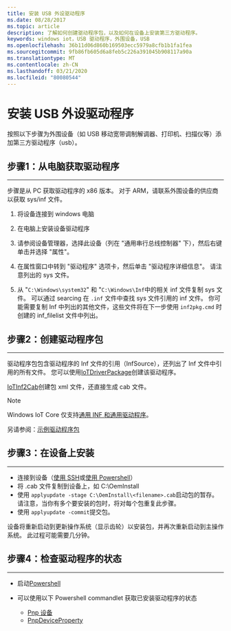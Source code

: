 ```yaml
---
title: 安装 USB 外设驱动程序
ms.date: 08/28/2017
ms.topic: article
description: 了解如何创建驱动程序包，以及如何在设备上安装第三方驱动程序。
keywords: windows iot，USB 驱动程序，外围设备，USB
ms.openlocfilehash: 36b11d06d860b169503ecc5979a8cfb1b1fa1fea
ms.sourcegitcommit: 9fb86fb605d6a8feb5c226a391045b908117a90a
ms.translationtype: MT
ms.contentlocale: zh-CN
ms.lasthandoff: 03/21/2020
ms.locfileid: "80080544"
---
```

# <a name="install-usb-peripheral-drivers"></a>安装 USB 外设驱动程序
按照以下步骤为外围设备（如 USB 移动宽带调制解调器、打印机、扫描仪等）添加第三方驱动程序（usb）。 

## <a name="step-1-get-drivers-from-pc"></a>步骤1：从电脑获取驱动程序
___
步骤是从 PC 获取驱动程序的 x86 版本。 对于 ARM，请联系外围设备的供应商以获取 sys/inf 文件。


1. 将设备连接到 windows 电脑

2. 在电脑上安装设备驱动程序

3. 请参阅设备管理器，选择此设备（列在 "通用串行总线控制器" 下），然后右键单击并选择 "属性"。

4. 在属性窗口中转到 "驱动程序" 选项卡，然后单击 "驱动程序详细信息"。 请注意列出的 sys 文件。

5. 从 "`C:\Windows\system32`" 和 "`C:\Windows\Inf`中的相关 inf 文件复制 sys 文件。 可以通过 searcing 在 `.inf` 文件中查找 sys 文件引用的 inf 文件。 你可能需要复制 Inf 中列出的其他文件，这些文件将在下一步使用 `inf2pkg.cmd` 时创建的 inf_filelist 文件中列出。


## <a name="step-2-create-a-driver-package"></a>步骤2：创建驱动程序包
___

驱动程序包包含驱动程序的 Inf 文件的引用（InfSource），还列出了 Inf 文件中引用的所有文件。 您可以使用[IoTDriverPackage](https://github.com/ms-iot/iot-adk-addonkit/tree/master/Tools/IoTCoreImaging/Docs/Add-IoTDriverPackage.md)创建该驱动程序。

[IoTInf2Cab](https://github.com/ms-iot/iot-adk-addonkit/tree/master/Tools/IoTCoreImaging/Docs/New-IoTInf2Cab.md)创建包 xml 文件，还直接生成 cab 文件。

> [!NOTE]
> Windows IoT Core 仅支持[通用 INF 和通用驱动程序](https://docs.microsoft.com/windows-hardware/drivers/develop/getting-started-with-universal-drivers)。


另请参阅：[示例驱动程序包](https://github.com/ms-iot/iot-adk-addonkit/tree/master/Workspace/Source-arm/BSP/CustomRpi2/Packages/CustomRPi2.GPIO) 

## <a name="step-3-install-on-device"></a>步骤3：在设备上安装
___

* 连接到设备（[使用 SSH](../connect-your-device/ssh.md)或[使用 Powershell](../connect-your-device/powershell.md)）
* 将 <filename>.cab 文件复制到设备上，如 C:\OemInstall
* 使用 `applyupdate -stage C:\OemInstall\<filename>.cab`启动包的暂存。 请注意，当你有多个要安装的包时，将对每个包重复此步骤。
* 使用 `applyupdate -commit`提交包。

设备将重新启动到更新操作系统（显示齿轮）以安装包，并再次重新启动到主操作系统。 此过程可能需要几分钟。

## <a name="step-4-check-status-of-driver"></a>步骤4：检查驱动程序的状态
___

* 启动[Powershell](../connect-your-device/PowerShell.md)
* 可以使用以下 Powershell commandlet 获取已安装驱动程序的状态

    * [Pnp 设备](https://docs.microsoft.com/powershell/module/pnpdevice/get-pnpdevice?view=win10-ps)
    * [PnpDeviceProperty](https://docs.microsoft.com/powershell/module/pnpdevice/get-pnpdeviceproperty?view=win10-ps)
    
